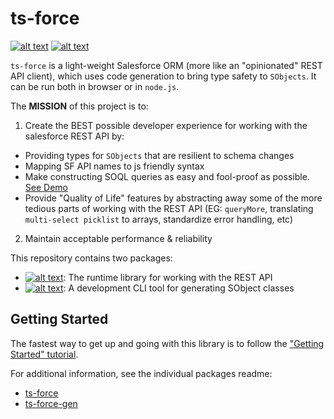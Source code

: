 # ts-force
[![alt text](https://travis-ci.org/ChuckJonas/ts-force.svg?branch=master)](https://travis-ci.org/ChuckJonas/ts-force)
[![alt text](https://img.shields.io/badge/license-BSD--3--CLAUSE-blue.svg)](https://github.com/ChuckJonas/ts-force/blob/master/LICENSE)

`ts-force` is a light-weight Salesforce ORM (more like an "opinionated" REST API client), which uses code generation to bring type safety to `SObjects`.  It can be run both in browser or in `node.js`.

The **MISSION** of this project is to:

1. Create the BEST possible developer experience for working with the salesforce REST API by:

  * Providing types for `SObjects` that are resilient to schema changes
  * Mapping SF API names to js friendly syntax
  * Make constructing SOQL queries as easy and fool-proof as possible. [See Demo](https://stackblitz.com/edit/ts-force-query-playground)
  * Provide "Quality of Life" features by abstracting away some of the more tedious parts of working with the REST API (EG: `queryMore`, translating `multi-select picklist` to arrays, standardize error handling, etc)

2. Maintain acceptable performance & reliability

This repository contains two packages:

- [![alt text](https://img.shields.io/npm/v/ts-force.svg?label=ts-force)](https://www.npmjs.com/package/ts-force): The runtime library for working with the REST API
- [![alt text](https://img.shields.io/npm/v/ts-force-gen.svg?label=ts-force-gen)](https://www.npmjs.com/package/ts-force-gen): A development CLI tool for generating SObject classes

## Getting Started

The fastest way to get up and going with this library is to follow the ["Getting Started" tutorial](https://github.com/ChuckJonas/ts-force/wiki).

For additional information, see the individual packages readme:

- [ts-force](./ts-force)
- [ts-force-gen](./ts-force-gen)
